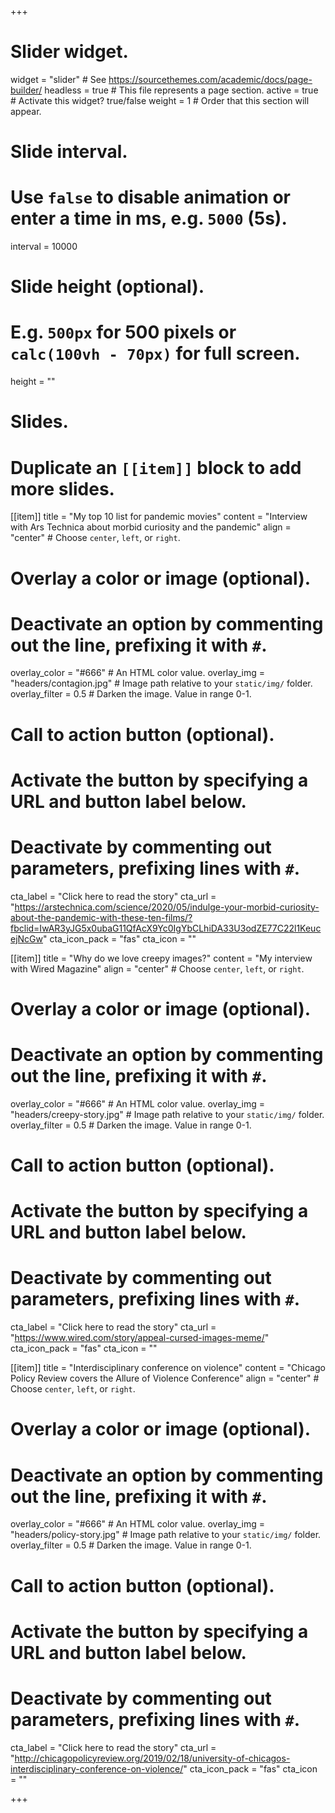 +++
# Slider widget.
widget = "slider"  # See https://sourcethemes.com/academic/docs/page-builder/
headless = true  # This file represents a page section.
active = true  # Activate this widget? true/false
weight = 1  # Order that this section will appear.

# Slide interval.
# Use `false` to disable animation or enter a time in ms, e.g. `5000` (5s).
interval = 10000

# Slide height (optional).
# E.g. `500px` for 500 pixels or `calc(100vh - 70px)` for full screen.
height = ""

# Slides.
# Duplicate an `[[item]]` block to add more slides.



[[item]]
  title = "My top 10 list for pandemic movies"
  content = "Interview with Ars Technica about morbid curiosity and the pandemic"
  align = "center"  # Choose `center`, `left`, or `right`.

  # Overlay a color or image (optional).
  #   Deactivate an option by commenting out the line, prefixing it with `#`.
  overlay_color = "#666"  # An HTML color value.
  overlay_img = "headers/contagion.jpg"  # Image path relative to your `static/img/` folder.
  overlay_filter = 0.5  # Darken the image. Value in range 0-1.

  # Call to action button (optional).
  #   Activate the button by specifying a URL and button label below.
  #   Deactivate by commenting out parameters, prefixing lines with `#`.
  cta_label = "Click here to read the story"
  cta_url = "https://arstechnica.com/science/2020/05/indulge-your-morbid-curiosity-about-the-pandemic-with-these-ten-films/?fbclid=IwAR3yJG5x0ubaG11QfAcX9Yc0IgYbCLhiDA33U3odZE77C22l1KeucejNcGw"
  cta_icon_pack = "fas"
  cta_icon = ""
  
  

[[item]]
  title = "Why do we love creepy images?"
  content = "My interview with Wired Magazine"
  align = "center"  # Choose `center`, `left`, or `right`.

  # Overlay a color or image (optional).
  #   Deactivate an option by commenting out the line, prefixing it with `#`.
  overlay_color = "#666"  # An HTML color value.
  overlay_img = "headers/creepy-story.jpg"  # Image path relative to your `static/img/` folder.
  overlay_filter = 0.5  # Darken the image. Value in range 0-1.

  # Call to action button (optional).
  #   Activate the button by specifying a URL and button label below.
  #   Deactivate by commenting out parameters, prefixing lines with `#`.
  cta_label = "Click here to read the story"
  cta_url = "https://www.wired.com/story/appeal-cursed-images-meme/"
  cta_icon_pack = "fas"
  cta_icon = ""

[[item]]
  title = "Interdisciplinary conference on violence"
  content = "Chicago Policy Review covers the Allure of Violence Conference"
  align = "center"  # Choose `center`, `left`, or `right`.

  # Overlay a color or image (optional).
  #   Deactivate an option by commenting out the line, prefixing it with `#`.
  overlay_color = "#666"  # An HTML color value.
  overlay_img = "headers/policy-story.jpg"  # Image path relative to your `static/img/` folder.
  overlay_filter = 0.5  # Darken the image. Value in range 0-1.

  # Call to action button (optional).
  #   Activate the button by specifying a URL and button label below.
  #   Deactivate by commenting out parameters, prefixing lines with `#`.
  cta_label = "Click here to read the story"
  cta_url = "http://chicagopolicyreview.org/2019/02/18/university-of-chicagos-interdisciplinary-conference-on-violence/"
  cta_icon_pack = "fas"
  cta_icon = ""



+++
